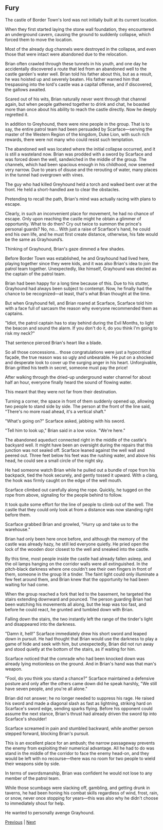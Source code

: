 ## Fury
The castle of Border Town's lord was not initially built at its current location.

When they first started laying the stone wall foundation, they encountered an underground cavern, causing the ground to suddenly collapse, which forced them to move the location.

Most of the already dug channels were destroyed in the collapse, and even those that were intact were abandoned due to the relocation.

Brian often crawled through these tunnels in his youth, and one day he accidentally discovered a route that led from an abandoned well to the castle garden's water well. Brian told his father about this, but as a result, he was hoisted up and severely beaten. His father warned him that trespassing into the lord's castle was a capital offense, and if discovered, the gallows awaited.

Scared out of his wits, Brian naturally never went through that channel again, but when people gathered together to drink and chat, he boasted more than once about his ability to reach the castle directly. Now he deeply regretted it.

In addition to Greyhound, there were nine people in the group. That is to say, the entire patrol team had been persuaded by Scarface—serving the master of the Western Region of the kingdom, Duke Lion, with such rich rewards, there were not many who could resist such temptation.

The abandoned well was located where the initial collapse occurred, and it is still a wasteland now. Brian was prodded with a sword by Scarface and was forced down the well, sandwiched in the middle of the group. The channels, which had been spacious enough in his childhood, now seemed very narrow. Due to years of disuse and the rerouting of water, many places in the tunnel had overgrown with vines.

The guy who had killed Greyhound held a torch and walked bent over at the front. He held a short-handled axe to clear the obstacles.

Pretending to recall the path, Brian's mind was actually racing with plans to escape.



Clearly, in such an inconvenient place for movement, he had no chance of escape. Only upon reaching the castle might he obtain a glimmer of opportunity. What to do then? Cry out twice to summon the prince's personal guards? No, no... With just a raise of Scarface's hand, he could end his own life, and he must first create distance, otherwise, his fate would be the same as Grayhound’s.



Thinking of Grayhound, Brian's gaze dimmed a few shades.



Before Border Town was established, he and Grayhound had lived here, playing together since they were kids, and it was also Brian's idea to join the patrol team together. Unexpectedly, like himself, Grayhound was elected as the captain of the patrol team.



Brian had been happy for a long time because of this. Due to his stutter, Grayhound had always been subject to contempt. Now, he finally had the chance to be recognized—at least, that's what Brian thought at the time.



But when Grayhound fell, and Brian roared at Scarface, Scarface told him with a face full of sarcasm the reason why everyone recommended them as captains.



"Idiot, the patrol captain has to stay behind during the Evil Months, to light the beacon and sound the alarm. If you don't do it, do you think I'm going to risk my neck?"



That sentence pierced Brian's heart like a blade.



So all those concessions... those congratulations were just a hypocritical façade, the true reason was so ugly and unbearable. He put on a shocked and desperate look to cover up the surging anger in his heart. Unforgivable, Brian gritted his teeth in secret, someone must pay the price!



After walking through the dried-up underground water channel for about half an hour, everyone finally heard the sound of flowing water.



This meant that they were not far from their destination.

Turning a corner, the space in front of them suddenly opened up, allowing two people to stand side by side. The person at the front of the line said, "There's no more road ahead, it's a vertical shaft."

"What's going on?" Scarface asked, jabbing with his sword.

"Tell him to look up," Brian said in a low voice. "We're here."

The abandoned aqueduct connected right in the middle of the castle's backyard well. It might have been an oversight during the repairs that this junction was not sealed off. Scarface leaned against the well wall and peered out. Three feet below his feet was the rushing water, and above his head, he could see a small circle of the night sky.

He had someone watch Brian while he pulled out a bundle of rope from his backpack, tied the hook securely, and gently tossed it upward. With a clang, the hook was firmly caught on the edge of the well mouth.

Scarface climbed out carefully along the rope. Quickly, he tugged on the rope from above, signaling for the people behind to follow.

It took quite some effort for the line of people to climb out of the well. The castle that they could only look at from a distance was now standing right before them.

Scarface grabbed Brian and growled, "Hurry up and take us to the warehouse."



Brian had only been here once before, and although the memory of the castle was already hazy, he still led everyone quietly. He pried open the lock of the wooden door closest to the well and sneaked into the castle.



By this time, most people inside the castle had already fallen asleep, and the oil lamps hanging on the corridor walls were all extinguished. In the pitch-black darkness where one couldn't see their own fingers in front of them, someone in the group lit a tinder. The faint light could only illuminate a few feet around them, and Brian knew that the opportunity he had been waiting for had come.



When the group reached a fork that led to the basement, he targeted the stairs extending downward and pounced. The person guarding Brian had been watching his movements all along, but the leap was too fast, and before he could react, he grunted and tumbled down with Brian.



Falling down the stairs, the two instantly left the range of the tinder's light and disappeared into the darkness.



"Damn it, hell!" Scarface immediately drew his short sword and leaped down in pursuit. He had thought that Brian would use the darkness to play a game of hide and seek with him, but unexpectedly, Brian did not run away and stood quietly at the bottom of the stairs, as if waiting for him.



Scarface noticed that the comrade who had been knocked down was already lying motionless on the ground. And in Brian's hand was that man's weapon.



"Fool, do you think you stand a chance?" Scarface maintained a defensive posture and only after the others came down did he speak harshly, "We still have seven people, and you're all alone."



Brian did not answer; he no longer needed to suppress his rage. He raised his sword and made a diagonal slash as fast as lightning, striking hard on Scarface's sword edge, sending sparks flying. Before his opponent could assume the next stance, Brian's thrust had already driven the sword tip into Scarface's shoulder!



Scarface screamed in pain and stumbled backward, while another person stepped forward, blocking Brian's pursuit.



This is an excellent place for an ambush; the narrow passageway prevents the enemy from exploiting their numerical advantage. All he had to do was stand in the middle of the corridor to face the enemy head-on, and they would be left with no recourse—there was no room for two people to wield their weapons side by side.



In terms of swordsmanship, Brian was confident he would not lose to any member of the patrol team.



While those scumbags were slacking off, gambling, and getting drunk in taverns, he had been honing his combat skills regardless of wind, frost, rain, or snow, never once stopping for years—this was also why he didn't choose to immediately shout for help.



He wanted to personally avenge Grayhound.





[Previous](CH0028.md) | [Next](CH0030.md)
